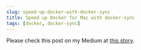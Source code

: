 ```yaml
---
slug: speed-up-docker-with-docker-sync
title: Speed up Docker for Mac with docker-sync
tags: [docker, docker-sync]
---
```


Please check this post on my Medium at [this story](https://dienbui.medium.com/speed-up-docker-for-mac-with-docker-sync-480c65d4013a).
